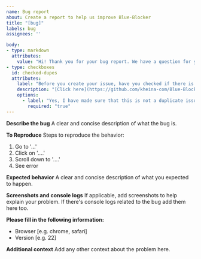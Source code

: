 ```yaml
---
name: Bug report
about: Create a report to help us improve Blue-Blocker
title: "[bug]"
labels: bug
assignees: ''

body:
- type: markdown
  attributes:
    value: "Hi! Thank you for your bug report. We have a question for you to answer first."
- type: checkboxes
  id: checked-dupes
  attributes:
    label: "Before you create your issue, have you checked if there is already an open issue related to the bug you encountered?"
    description: "[Click here](https://github.com/kheina-com/Blue-Blocker/labels/bug) to check for open issues."
    options:
      - label: "Yes, I have made sure that this is not a duplicate issue"
        required: "true"
---
```


**Describe the bug**
A clear and concise description of what the bug is.

**To Reproduce**
Steps to reproduce the behavior:
1. Go to '...'
2. Click on '....'
3. Scroll down to '....'
4. See error

**Expected behavior**
A clear and concise description of what you expected to happen.

**Screenshots and console logs**
If applicable, add screenshots to help explain your problem. If there's console logs related to the bug  add them here too.

**Please fill in the following information:**
 - Browser [e.g. chrome, safari]
 - Version [e.g. 22]

**Additional context**
Add any other context about the problem here.
